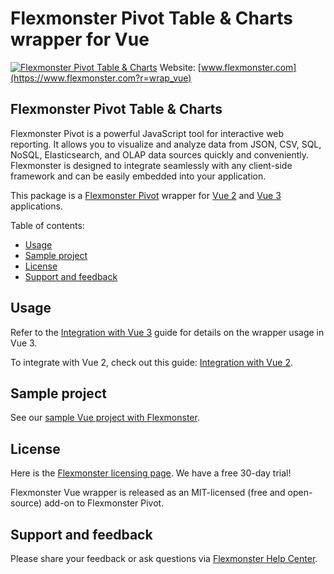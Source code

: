 # Flexmonster Pivot Table & Charts wrapper for Vue
[![Flexmonster Pivot Table & Charts](https://cdn.flexmonster.com/landing.png)](https://www.flexmonster.com?r=wrap_vue)
Website: [www.flexmonster.com](https://www.flexmonster.com?r=wrap_vue)

## Flexmonster Pivot Table & Charts

Flexmonster Pivot is a powerful JavaScript tool for interactive web reporting. It allows you to visualize and analyze data from JSON, CSV, SQL, NoSQL, Elasticsearch, and OLAP data sources quickly and conveniently. Flexmonster is designed to integrate seamlessly with any client-side framework and can be easily embedded into your application.

This package is a [Flexmonster Pivot](https://www.flexmonster.com?r=wrap_vue) wrapper for [Vue 2](https://v2.vuejs.org/) and [Vue 3](https://vuejs.org/) applications.

Table of contents:

* [Usage](#usage)
* [Sample project](#sample-project)
* [License](#license)
* [Support and feedback](#support-feedback)

## <a name="usage"></a>Usage ##

Refer to the [Integration with Vue 3](https://www.flexmonster.com/doc/integration-with-vue-3?r=wrap_vue) guide for details on the wrapper usage in Vue 3.

To integrate with Vue 2, check out this guide: [Integration with Vue 2](https://www.flexmonster.com/doc/integration-with-vue-2?r=wrap_vue).

## <a name="sample-project"></a>Sample project ##

See our [sample Vue project with Flexmonster](https://github.com/flexmonster/pivot-vue).

## <a name="license"></a>License ##

Here is the [Flexmonster licensing page](https://www.flexmonster.com/pivot-table-editions-and-pricing?r=wrap_vue). We have a free 30-day trial! 

Flexmonster Vue wrapper is released as an MIT-licensed (free and open-source) add-on to Flexmonster Pivot.

## <a name="support-feedback"></a>Support and feedback ##

Please share your feedback or ask questions via [Flexmonster Help Center](https://www.flexmonster.com/help-center?r=wrap_vue).
